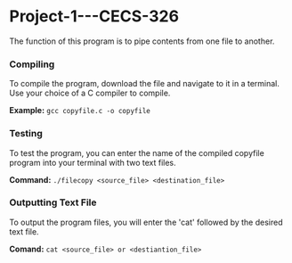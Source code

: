 # Project-1---CECS-326
The function of this program is to pipe contents from one file to another.

### Compiling
To compile the program, download the file and navigate to it in a terminal. Use your choice of a C compiler to compile.

**Example:** `gcc copyfile.c -o copyfile`

### Testing
To test the program, you can enter the name of the compiled copyfile program into your terminal with two text files.

**Command:** `./filecopy <source_file> <destination_file>`

### Outputting Text File
To output the program files, you will enter the 'cat' followed by the desired text file.

**Comand:** `cat <source_file> or <destiantion_file>`
